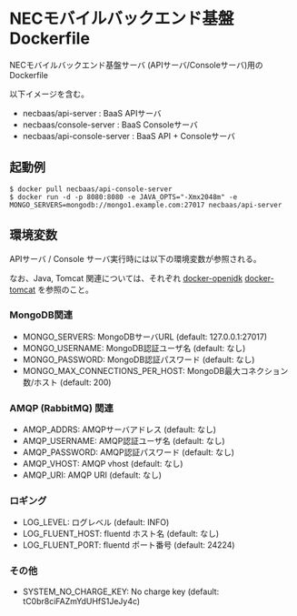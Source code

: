NECモバイルバックエンド基盤 Dockerfile
======================================

NECモバイルバックエンド基盤サーバ (APIサーバ/Consoleサーバ)用の
Dockerfile

以下イメージを含む。

* necbaas/api-server : BaaS APIサーバ
* necbaas/console-server : BaaS Consoleサーバ
* necbaas/api-console-server : BaaS API + Consoleサーバ

起動例
------

    $ docker pull necbaas/api-console-server
    $ docker run -d -p 8080:8080 -e JAVA_OPTS="-Xmx2048m" -e MONGO_SERVERS=mongodb://mongo1.example.com:27017 necbaas/api-server

環境変数
--------

APIサーバ / Console サーバ実行時には以下の環境変数が参照される。

なお、Java, Tomcat 関連については、それぞれ
[docker-openjdk](https://github.com/nec-baas/docker-openjdk)
[docker-tomcat](https://github.com/nec-baas/docker-tomcat)
を参照のこと。

### MongoDB関連

* MONGO_SERVERS: MongoDBサーバURL (default: 127.0.0.1:27017)
* MONGO_USERNAME: MongoDB認証ユーザ名 (default: なし)
* MONGO_PASSWORD: MongoDB認証パスワード (default: なし)
* MONGO_MAX_CONNECTIONS_PER_HOST: MongoDB最大コネクション数/ホスト (default: 200)

### AMQP (RabbitMQ) 関連

* AMQP_ADDRS: AMQPサーバアドレス (default: なし)
* AMQP_USERNAME: AMQP認証ユーザ名 (default: なし)
* AMQP_PASSWORD: AMQP認証パスワード (default: なし)
* AMQP_VHOST: AMQP vhost (default: なし)
* AMQP_URI: AMQP URI (default: なし)

### ロギング
* LOG_LEVEL: ログレベル (default: INFO)
* LOG_FLUENT_HOST: fluentd ホスト名 (default: なし)
* LOG_FLUENT_PORT: fluentd ポート番号 (default: 24224)

### その他

* SYSTEM_NO_CHARGE_KEY: No charge key (default: tC0br8ciFAZmYdUHfS1JeJy4c)
